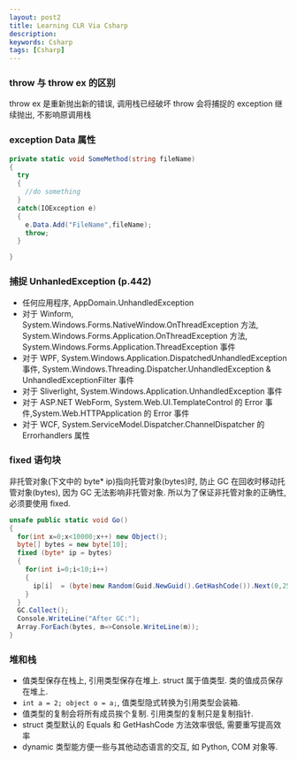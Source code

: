 ```yaml
---
layout: post2
title: Learning CLR Via Csharp
description:
keywords: Csharp
tags: [Csharp]
---
```


### throw 与 throw ex 的区别

throw ex 是重新抛出新的错误, 调用栈已经破坏
throw 会将捕捉的 exception 继续抛出, 不影响原调用栈

### exception Data 属性

```C#
private static void SomeMethod(string fileName)
{
  try
  {
    //do something
  }
  catch(IOException e)
  {
    e.Data.Add("FileName",fileName);
    throw;
  }

}
```

### 捕捉 UnhanledException (p.442)

-   任何应用程序, AppDomain.UnhandledException
-   对于 Winform, System.Windows.Forms.NativeWindow.OnThreadException 方法, System.Windows.Forms.Application.OnThreadException 方法, System.Windows.Forms.Application.ThreadException 事件
-   对于 WPF, System.Windows.Application.DispatchedUnhandledException 事件, System.Windows.Threading.Dispatcher.UnhandledException & UnhandledExceptionFilter 事件
-   对于 Sliverlight, System.Windows.Application.UnhandledException 事件
-   对于 ASP.NET WebForm, System.Web.UI.TemplateControl 的 Error 事件,System.Web.HTTPApplication 的 Error 事件
-   对于 WCF, System.ServiceModel.Dispatcher.ChannelDispatcher 的 Errorhandlers 属性

### fixed 语句块

非托管对象(下文中的 byte\* ip)指向托管对象(bytes)时, 防止 GC 在回收时移动托管对象(bytes), 因为 GC 无法影响非托管对象.
所以为了保证非托管对象的正确性, 必须要使用 fixed.

```c#
unsafe public static void Go()
{
  for(int x=0;x<10000;x++) new Object();
  byte[] bytes = new byte[10];
  fixed (byte* ip = bytes)
  {
    for(int i=0;i<10;i++)
    {
      ip[i]  = (byte)new Random(Guid.NewGuid().GetHashCode()).Next(0,256);
    }
  }
  GC.Collect();
  Console.WriteLine("After GC:");
  Array.ForEach(bytes, m=>Console.WriteLine(m));
}

```

### 堆和栈

-   值类型保存在栈上, 引用类型保存在堆上. struct 属于值类型. 类的值成员保存在堆上.
-   `int a = 2; object o = a;`, 值类型隐式转换为引用类型会装箱.
-   值类型的复制会将所有成员挨个复制. 引用类型的复制只是复制指针.
-   struct 类型默认的 Equals 和 GetHashCode 方法效率很低, 需要重写提高效率
-   dynamic 类型能方便一些与其他动态语言的交互, 如 Python, COM 对象等.
